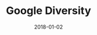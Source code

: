 ---
layout: site
title: "Google Diversity"
date: 2018-01-02
categories: [google]
version: 0.0.0
major: 0
minor: 0
patch: 0
slug: google-diversity
link: http://diversity.google/
submitter: lpolepeddi
permalink: /sites/:slug
---